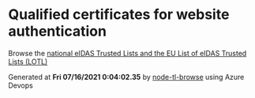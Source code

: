 # Qualified certificates for website authentication 
 Browse the [national eIDAS Trusted Lists and the EU List of eIDAS Trusted Lists (LOTL)](https://webgate.ec.europa.eu/tl-browser/#/) 
 
 
Generated at **Fri 07/16/2021  0:04:02.35** by [node-tl-browse](https://github.com/ymedlop/node-tl-browser) using Azure Devops 
